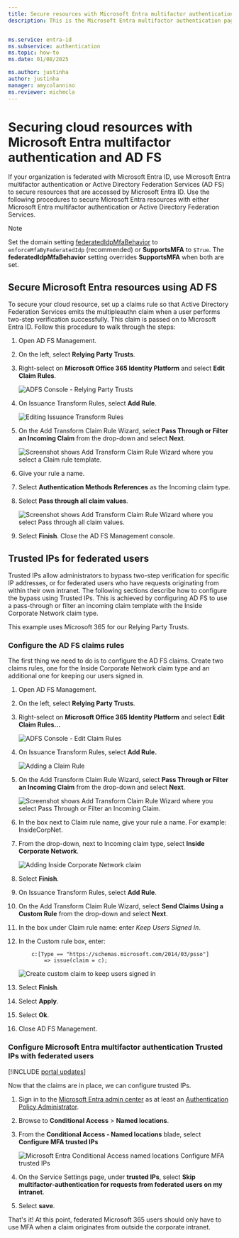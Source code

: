 ```yaml
---
title: Secure resources with Microsoft Entra multifactor authentication and ADFS
description: This is the Microsoft Entra multifactor authentication page that describes how to get started with Microsoft Entra multifactor authentication and AD FS in the cloud.


ms.service: entra-id
ms.subservice: authentication
ms.topic: how-to
ms.date: 01/08/2025

ms.author: justinha
author: justinha
manager: amycolannino
ms.reviewer: michmcla
---
```

# Securing cloud resources with Microsoft Entra multifactor authentication and AD FS

If your organization is federated with Microsoft Entra ID, use Microsoft Entra multifactor authentication or Active Directory Federation Services (AD FS) to secure resources that are accessed by Microsoft Entra ID. Use the following procedures to secure Microsoft Entra resources with either Microsoft Entra multifactor authentication or Active Directory Federation Services.

>[!NOTE]
>Set the domain setting [federatedIdpMfaBehavior](/graph/api/resources/internaldomainfederation?view=graph-rest-beta&preserve-view=true#federatedidpmfabehavior-values) to `enforceMfaByFederatedIdp` (recommended) or **SupportsMFA** to `$True`. The **federatedIdpMfaBehavior** setting overrides **SupportsMFA** when both are set.

<a name='secure-azure-ad-resources-using-ad-fs'></a>

## Secure Microsoft Entra resources using AD FS

To secure your cloud resource, set up a claims rule so that Active Directory Federation Services emits the multipleauthn claim when a user performs two-step verification successfully. This claim is passed on to Microsoft Entra ID. Follow this procedure to walk through the steps:

1. Open AD FS Management.
2. On the left, select **Relying Party Trusts**.
3. Right-select on **Microsoft Office 365 Identity Platform** and select **Edit Claim Rules**.

   ![ADFS Console - Relying Party Trusts](./media/howto-mfa-adfs/trustedip1.png)

4. On Issuance Transform Rules, select **Add Rule**.

   ![Editing Issuance Transform Rules](./media/howto-mfa-adfs/trustedip2.png)

5. On the Add Transform Claim Rule Wizard, select **Pass Through or Filter an Incoming Claim** from the drop-down and select **Next**.

   ![Screenshot shows Add Transform Claim Rule Wizard where you select a Claim rule template.](./media/howto-mfa-adfs/trustedip3.png)

6. Give your rule a name. 
7. Select **Authentication Methods References** as the Incoming claim type.
8. Select **Pass through all claim values**.

    ![Screenshot shows Add Transform Claim Rule Wizard where you select Pass through all claim values.](./media/howto-mfa-adfs/configurewizard.png)

9. Select **Finish**. Close the AD FS Management console.

## Trusted IPs for federated users

Trusted IPs allow administrators to bypass two-step verification for specific IP addresses, or for federated users who have requests originating from within their own intranet. The following sections describe how to configure the bypass using Trusted IPs. This is achieved by configuring AD FS to use a pass-through or filter an incoming claim template with the Inside Corporate Network claim type.

This example uses Microsoft 365 for our Relying Party Trusts.

### Configure the AD FS claims rules

The first thing we need to do is to configure the AD FS claims. Create two claims rules, one for the Inside Corporate Network claim type and an additional one for keeping our users signed in.

1. Open AD FS Management.
2. On the left, select **Relying Party Trusts**.
3. Right-select on **Microsoft Office 365 Identity Platform** and select **Edit Claim Rules…**

   ![ADFS Console - Edit Claim Rules](./media/howto-mfa-adfs/trustedip1.png)

4. On Issuance Transform Rules, select **Add Rule.**

   ![Adding a Claim Rule](./media/howto-mfa-adfs/trustedip2.png)

5. On the Add Transform Claim Rule Wizard, select **Pass Through or Filter an Incoming Claim** from the drop-down and select **Next**.

   ![Screenshot shows Add Transform Claim Rule Wizard where you select Pass Through or Filter an Incoming Claim.](./media/howto-mfa-adfs/trustedip3.png)

6. In the box next to Claim rule name, give your rule a name. For example: InsideCorpNet.
7. From the drop-down, next to Incoming claim type, select **Inside Corporate Network**.

   ![Adding Inside Corporate Network claim](./media/howto-mfa-adfs/trustedip4.png)

8. Select **Finish**.
9. On Issuance Transform Rules, select **Add Rule**.
10. On the Add Transform Claim Rule Wizard, select **Send Claims Using a Custom Rule** from the drop-down and select **Next**.
11. In the box under Claim rule name: enter *Keep Users Signed In*.
12. In the Custom rule box, enter:

    ```ad-fs-claim-rule
        c:[Type == "https://schemas.microsoft.com/2014/03/psso"]
            => issue(claim = c); 
    ```

    ![Create custom claim to keep users signed in](./media/howto-mfa-adfs/trustedip5.png)

13. Select **Finish**.
14. Select **Apply**.
15. Select **Ok**.
16. Close AD FS Management.

<a name='configure-azure-ad-multi-factor-authentication-trusted-ips-with-federated-users'></a>

### Configure Microsoft Entra multifactor authentication Trusted IPs with federated users

[!INCLUDE [portal updates](~/includes/portal-update.md)]

Now that the claims are in place, we can configure trusted IPs.

1. Sign in to the [Microsoft Entra admin center](https://entra.microsoft.com) as at least an [Authentication Policy Administrator](~/identity/role-based-access-control/permissions-reference.md#authentication-policy-administrator).
1. Browse to **Conditional Access** > **Named locations**.
3. From the **Conditional Access - Named locations** blade, select **Configure MFA trusted IPs**

   ![Microsoft Entra Conditional Access named locations Configure MFA trusted IPs](./media/howto-mfa-adfs/trustedip6.png)

4. On the Service Settings page, under **trusted IPs**, select **Skip multifactor-authentication for requests from federated users on my intranet**.  
5. Select **save**.

That's it! At this point, federated Microsoft 365 users should only have to use MFA when a claim originates from outside the corporate intranet.
